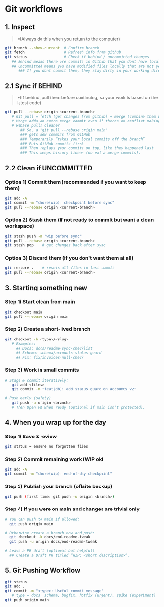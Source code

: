 # Git workflows

## 1. Inspect

> \*(Always do this when you return to the computer)

```bash
git branch --show-current  # Confirm branch
git fetch                  # Refresh info from github
git status                 # Check if behind / uncommitted changes
   ## Behind means there are commits in Github that you dont have locally yet
   ## Uncommitted means you have modified files locally that are not yet commiited.
      ### If you dont commit them, they stay dirty in your working directory
```

## 2.1 Sync if BEHIND

> \*(If behind, pull them before continuing, so your work is based on the latest code)

```bash
git pull --rebase origin <current-branch>
   # Git pull = fetch (get changes from github) + merge (combine them with your local branch)
   # Merge adds an extra merge commit even if theres no conflict making history noisy
   # Rebase pulls cleaner
       ## So, a "git pull --rebase origin main"
       ### gets new commits from GitHub
       ### Temporarily “takes your local commits off the branch”
       ### Puts GitHub commits first
       ### Then replays your commits on top, like they happened last
       ### This keeps history linear (no extra merge commits).
```

## 2.2 Clean if UNCOMMITTED

### Option 1) Commit them (recommended if you want to keep them)

```bash
git add -A
git commit -m "chore(wip): checkpoint before sync"
git pull --rebase origin <current-branch>
```

### Option 2) Stash them (if not ready to commit but want a clean workspace)

```bash
git stash push -m "wip before sync"
git pull --rebase origin <current-branch>
git stash pop    # get changes back after sync
```

### Option 3) Discard them (if you don't want them at all)

```bash
git restore .    # resets all files to last commit
git pull --rebase origin <current-branch>
```

## 3. Starting something new

### Step 1) Start clean from main

```bash
git checkout main
git pull --rebase origin main
```

### Step 2) Create a short-lived branch

```bash
git checkout -b <type>/<slug>
   # Examples:
     ## Docs: docs/readme-sync-checklist
     ## Schema: schema/accounts-status-guard
     ## Fix: fix/invoices-null-check
```

### Step 3) Work in small commits

```bash
# Stage & commit iteratively:
   git add <files>
   git commit -m "feat(db): add status guard on accounts_v2"

# Push early (safety)
   git push -u origin <branch>
   # Then Open PR when ready (optional if main isn’t protected).
```

## 4. When you wrap up for the day

### Step 1) Save & review

```bash
git status → ensure no forgotten files
```

### Step 2) Commit remaining work (WIP ok)

```bash
git add -A
git commit -m "chore(wip): end-of-day checkpoint"
```

### Step 3) Publish your branch (offsite backup)

```bash
git push (first time: git push -u origin <branch>)
```

### Step 4) If you were on main and changes are trivial only

```bash
# You can push to main if allowed:
  git push origin main

# Otherwise create a branch now and push:
  git checkout -b docs/eod-readme-tweak
  git push -u origin docs/eod-readme-tweak

# Leave a PR draft (optional but helpful)
  ## Create a Draft PR titled “WIP: <short description>”.
```

## 5. Git Pushing Workflow

```bash
git status
git add .
git commit -m "<type>: Useful commit message"
   # type = docs, schema, bugfix, hotfix (urgent), spike (experiment)
git push origin main
```
